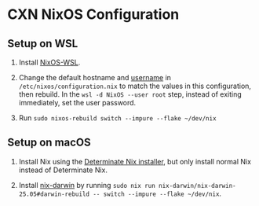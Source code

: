 # CXN NixOS Configuration

## Setup on WSL

1. Install [NixOS-WSL](https://github.com/nix-community/NixOS-WSL).

2. Change the default hostname and
   [username](https://nix-community.github.io/NixOS-WSL/how-to/change-username.html)
   in `/etc/nixos/configuration.nix` to match the values in this configuration, then
   rebuild. In the `wsl -d NixOS --user root` step, instead of exiting immediately,
   set the user password.

3. Run `sudo nixos-rebuild switch --impure --flake ~/dev/nix`

## Setup on macOS

1. Install Nix using the
   [Determinate Nix installer](https://docs.determinate.systems/determinate-nix/),
   but only install normal Nix instead of Determinate Nix.

2. Install [nix-darwin](https://github.com/nix-darwin/nix-darwin) by running
   `sudo nix run nix-darwin/nix-darwin-25.05#darwin-rebuild -- switch --impure --flake ~/dev/nix`.
